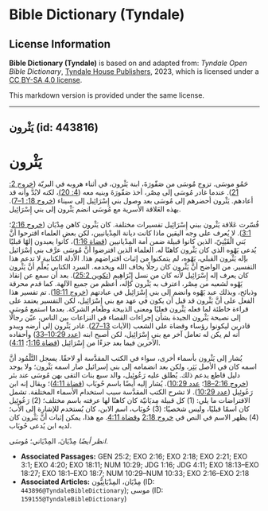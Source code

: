 # Bible Dictionary (Tyndale)

## License Information

**Bible Dictionary (Tyndale)** is based on and adapted from: _Tyndale Open Bible Dictionary_, [Tyndale House Publishers](https://tyndaleopenresources.com/), 2023, which is licensed under a [CC BY-SA 4.0 license](https://creativecommons.org/licenses/by-sa/4.0/legalcode.en).

This markdown version is provided under the same license.



--------------------------------

## يَثْرون (id: 443816)

يَثْرون
=======

حَمُو موسَى. تزوج مُوسَى من صَفّورَةَ، ابنة يَثْرون، في أثناء هروبه في البريّة ([خروج 2: 21](https://ref.ly/Exod2:21)). عندما غادر مُوسَى إلى مِصْر، أخذ صَفّورَةَ وبنيه معه ([4: 20\)](https://ref.ly/Exod4:20)، لكنه لابُدَّ وأنه قد أعادهم. يَثْرون أحضرهم إلى مُوسَى بعد وصول بني إِسْرَائِيل إلى سيناء ([خروج 18: 1–7](https://ref.ly/Exod18:1-Exod18:7)). بهذه العَلاقة الأسرية مع مُوسَى انضم يَثْرون إلى بني إِسْرَائِيل.

فُسّرت عَلاقة يَثْرون ببني إِسْرَائِيل تفسيرات مختلفة. كان يَثْرون كاهن مِدْيَان ([خروج 2:16](https://ref.ly/Exod2:16)؛ [3:1](https://ref.ly/Exod3:1)). لا يُعرف على وجه اليقين ماذا كانت ديانة المِدْيانيين، لكن بعض العلماء اقترحوا أنَّ بَني الْقَيْنِيّ، الذين كانوا قبيلة ضمن أمة المِدْيانيين ([قضاة 1:16](https://ref.ly/Judg1:16))، كانوا يعبدون إلهًا قبليًا يُدعى يَهْوه الذي كان يَثْرون كاهنًا له. العلماء الذين افترضوا أنَّ مُوسَى عرَّف بني إسْرَائيل بإله يَثْرون القبلي، يَهْوه، لم يتمكنوا من إثبات افتراضهم هذا. الأدلة الكتابية لا تدعم هذا التفسير. من الواضح أنَّ يَثْرون كان رجلًا يخاف الله ويخدمه. السرد الكتابي يُعلِّم أنَّ يَثْرون كان يعرف إله إِسْرَائِيل لأنه كان من نسل إِبْرَاهِيم ([تكوين 25:2](https://ref.ly/Gen25:2)). بعد أن سمع عن إنقاذ يَهْوه لشعبه من مِصْر، اعترف به يَثْرون كإله، أعظم من جميع الآلهة. كما قدم محرقة وذبائح، وبذلك عبد يَهْوه وانضم إلى بني إِسْرَائِيل في عبادتهم ([خروج 18:11](https://ref.ly/Exod18:11)). تم تفسير هذا الفعل على أنَّ يَثْرون قد قبل أن يكون في عهد مع بني إِسْرَائِيل، لكن التفسير يعتمد على قراءة خاطئة لما فعله يَثْرون فعليًا ومعنى الذبيحة وطعام الشركة. بعدما استمع مُوسَى إلى نصيحة يَثْرون الجيدة بشأن إجراءات القضاء في النزاعات بين الناس، عيّن رجالًا قادرين ليكونوا رؤساء وقضاة على الشعب (الآيات [13–27](https://ref.ly/Exod18:13-Exod18:27)). غادر يَثْرون إلى أرضه ويبدو أنه لم يكن له تعامل آخر مع بني إِسْرَائِيل، لكن أصبح ابنه ([عدد 10:29–33](https://ref.ly/Num10:29-Num10:33)) وأحفاده الآخرين فيما بعد جزءًا من إِسْرَائِيل ([قضاة 1:16](https://ref.ly/Judg1:16)؛ [4:11](https://ref.ly/Judg4:11)).

يُشار إلى يَثْرون بأسماء أخرى، سواء في الكتب المقدَّسة أو لاحقًا. يسجل التَّلْمُود أنَّ اسمه كان في الأصل يَثِر، ولكن بعد انضمامه إلى بني إسرائيل صار اسمه يَثْرون؛ ولا يوجد دليل قاطع يدعم ذلك. يُطلق عليه رَعُوئِيل، والد سبع بنات التقى بهن مُوسَى عند بئر ([خروج 2:16–18](https://ref.ly/Exod2:16-Exod2:18)؛ [عدد 10:29](https://ref.ly/Num10:29)). يُشار إليه أيضًا باسم حُوبَاب ([قضاة 4:11](https://ref.ly/Judg4:11))؛ ويقال إنه ابن رَعُوئِيل ([عدد 10:29](https://ref.ly/Num10:29)). لا تشرح الكتب المقدَّسة سبب استخدام الأسماء المختلفة. تشمل الافتراضات ما يلي: (1\) كل قبيلة مِديَانيّة كان كاهنًا لها عرفته باسم مختلف؛ (2\) رَعُوئِيل كان اسمًا قبليًا، وليس شخصيًا؛ (3\) حُوبَاب، اسم الابن، كان يُستخدم للإشارة إلى الأب؛ (4\) يظهر الاسم في النص في [خروج 2:18](https://ref.ly/Exod2:18) و[قضاة 4:11](https://ref.ly/Judg4:11). مع هذا، يمكن إثبات أنَّ يَثْرون كان لديه ابن يُدعى حُوبَاب.

*انظر أيضًا* مِدْيَانَ، المِدْيَاني؛ مُوسَى.

* **Associated Passages:** GEN 25:2; EXO 2:16; EXO 2:18; EXO 2:21; EXO 3:1; EXO 4:20; EXO 18:11; NUM 10:29; JDG 1:16; JDG 4:11; EXO 18:13–EXO 18:27; EXO 18:1–EXO 18:7; NUM 10:29–NUM 10:33; EXO 2:16–EXO 2:18
* **Associated Articles:** مِدْيَان، المِدْيَانِيُّون (ID: `443896@TyndaleBibleDictionary`); موسى (ID: `159155@TyndaleBibleDictionary`)

